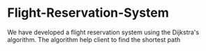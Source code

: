# Flight-Reservation-System
We have developed a flight reservation system using the Dijkstra's algorithm. The algorithm help client to find the shortest path
